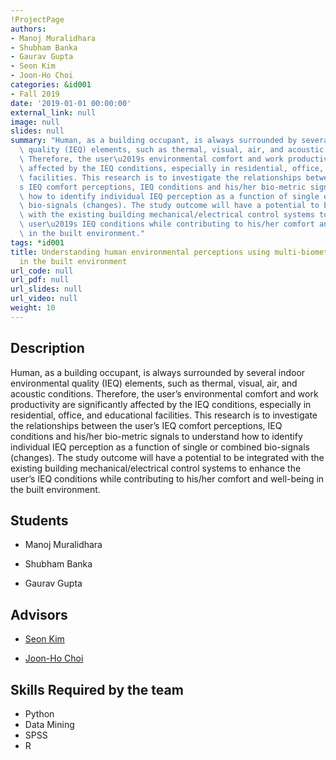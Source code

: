 ```yaml
---
!ProjectPage
authors:
- Manoj Muralidhara
- Shubham Banka
- Gaurav Gupta
- Seon Kim
- Joon-Ho Choi
categories: &id001
- Fall 2019
date: '2019-01-01 00:00:00'
external_link: null
image: null
slides: null
summary: "Human, as a building occupant, is always surrounded by several indoor environmental\
  \ quality (IEQ) elements, such as thermal, visual, air, and acoustic conditions.\
  \ Therefore, the user\u2019s environmental comfort and work productivity are significantly\
  \ affected by the IEQ conditions, especially in residential, office, and educational\
  \ facilities. This research is to investigate the relationships between the user\u2019\
  s IEQ comfort perceptions, IEQ conditions and his/her bio-metric signals to understand\
  \ how to identify individual IEQ perception as a function of single or combined\
  \ bio-signals (changes). The study outcome will have a potential to be integrated\
  \ with the existing building mechanical/electrical control systems to enhance the\
  \ user\u2019s IEQ conditions while contributing to his/her comfort and well-being\
  \ in the built environment."
tags: *id001
title: Understanding human environmental perceptions using multi-biometric signals
  in the built environment
url_code: null
url_pdf: null
url_slides: null
url_video: null
weight: 10
---
```

## Description

Human, as a building occupant, is always surrounded by several indoor environmental quality (IEQ) elements, such as thermal, visual, air, and acoustic conditions. Therefore, the user’s environmental comfort and work productivity are significantly affected by the IEQ conditions, especially in residential, office, and educational facilities. This research is to investigate the relationships between the user’s IEQ comfort perceptions, IEQ conditions and his/her bio-metric signals to understand how to identify individual IEQ perception as a function of single or combined bio-signals (changes). The study outcome will have a potential to be integrated with the existing building mechanical/electrical control systems to enhance the user’s IEQ conditions while contributing to his/her comfort and well-being in the built environment.





## Students

* Manoj Muralidhara

* Shubham Banka

* Gaurav Gupta

## Advisors

* [Seon Kim](../../../author/seon-kim)

* [Joon-Ho Choi](../../../author/joonho-choi)

## Skills Required by the team


* Python
* Data Mining
* SPSS
* R